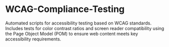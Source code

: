 # WCAG-Compliance-Testing
Automated scripts for accessibility testing based on WCAG standards. Includes tests for color contrast ratios and screen reader compatibility using the Page Object Model (POM) to ensure web content meets key accessibility requirements.
